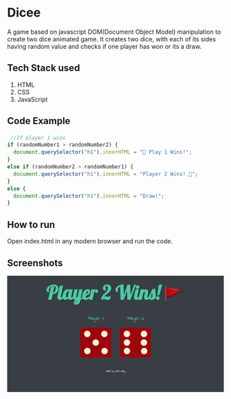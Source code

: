 # Dicee

A game based on javascript DOM(Document Object Model) manipulation to create two dice animated game. It creates two dice, with each of its sides having random value and checks if one player has won or its a draw.

## Tech Stack used 
1. HTML
2. CSS
3. JavaScript

## Code Example

```javascript
 //If player 1 wins
if (randomNumber1 > randomNumber2) {
  document.querySelector("h1").innerHTML = "🚩 Play 1 Wins!";
}
else if (randomNumber2 > randomNumber1) {
  document.querySelector("h1").innerHTML = "Player 2 Wins! 🚩";
}
else {
  document.querySelector("h1").innerHTML = "Draw!";
}
```

## How to run

Open index.html in any modern browser and run the code.

## Screenshots

![alt text](./images/Screenshot%202022-11-23%20at%2012.39.17%20PM.png)


